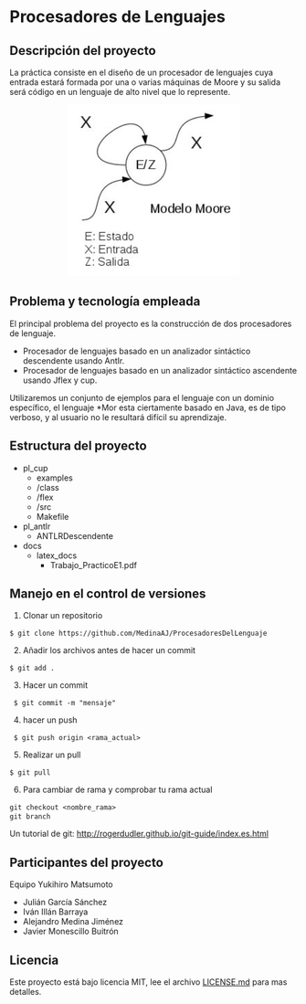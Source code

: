 # Procesadores de Lenguajes

## Descripción del proyecto

La práctica consiste en el diseño de un procesador de lenguajes cuya entrada estará formada por una o varias máquinas de Moore y su salida será código en un lenguaje de alto nivel que lo represente.


<p align="center">
  <img width="300" height="300" src="https://github.com/MedinaAJ/ProcesadoresDelLenguaje/blob/master/docs/latex_docs/img/Modelo-moore.jpg">
</p>

## Problema y tecnología empleada

El principal problema del proyecto es la construcción de dos procesadores de lenguaje.
  * Procesador de lenguajes basado en un analizador sintáctico descendente usando Antlr.
  * Procesador de lenguajes basado en un analizador sintáctico ascendente usando Jflex y cup.

Utilizaremos un conjunto de ejemplos para el lenguaje con un dominio específico, el lenguaje *Mor esta ciertamente basado en Java, es de tipo verboso, y al usuario no le resultará difícil su aprendizaje.

## Estructura del proyecto

* pl_cup
  * examples
  * /class
  * /flex
  * /src
  * Makefile
* pl_antlr
   * ANTLRDescendente
* docs
  * latex_docs
    * Trabajo_PracticoE1.pdf


## Manejo en el control de versiones

1) Clonar un repositorio
```
$ git clone https://github.com/MedinaAJ/ProcesadoresDelLenguaje
```
2) Añadir los archivos antes de hacer un commit
```
$ git add .
```
3) Hacer un commit 
```
 $ git commit -m "mensaje"
```
4) hacer un push
```
 $ git push origin <rama_actual>
```
5) Realizar un pull
```
$ git pull
```
6) Para cambiar de rama y comprobar tu rama actual
```
git checkout <nombre_rama>
git branch
```
Un tutorial de git: http://rogerdudler.github.io/git-guide/index.es.html
  
## Participantes del proyecto
Equipo Yukihiro Matsumoto

* Julián García Sánchez
* Iván Illán Barraya
* Alejandro Medina Jiménez
* Javier Monescillo Buitrón

## Licencia
Este proyecto está bajo licencia MIT, lee el archivo [LICENSE.md](LICENSE.md) para mas detalles.



